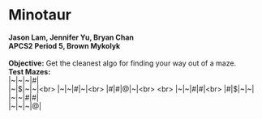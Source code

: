 # Minotaur
**Jason Lam, Jennifer Yu, Bryan Chan** <br>
**APCS2 Period 5, Brown Mykolyk** <br> 
<br> 
**Objective:** Get the cleanest algo for finding your way out of a maze. <br> 
**Test Mazes:** <br>
|~|~|~|#| <br>
|~|$|~|~|<br>
|~|~|#|~|<br>
|#|#|@|~|<br>
<br> 
|~|~|#|#|<br>
|#|$|~|~|<br>
|~|~|#|#|<br>
|~|~|~|@|<br>

